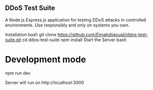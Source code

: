 ## DDoS Test Suite
A Node.js Express.js application for testing DDoS attacks in controlled environments. Use responsibly and only on systems you own.

Installation
bash
git clone https://github.com/Elmahdijaouali/ddos-test-suite.git
cd ddos-test-suite
npm install
Start the Server
bash

# Development mode
npm run dev


Server will run on http://localhost:3000
